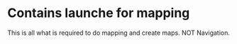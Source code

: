 # Contains launche for mapping
This is all what is required to do mapping and create maps. NOT Navigation.
